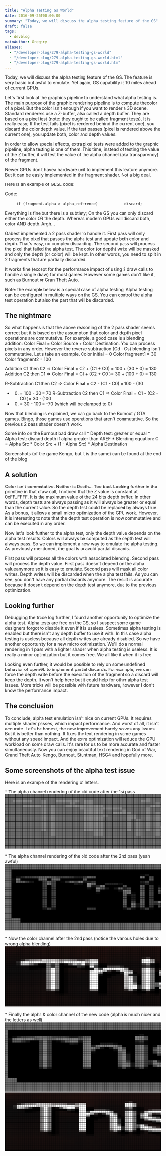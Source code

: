 ```yaml
---
title: "Alpha Testing Gs World"
date: 2016-09-25T00:00:00
summary: "Today, we will discuss the alpha testing feature of the GS"
draft: false
tags:
  - devblog
mainAuthor: Gregory
aliases:
  - "/developer-blog/279-alpha-testing-gs-world"
  - "/developer-blog/279-alpha-testing-gs-world.html"
  - "/developer-blog/279-alpha-testing-gs-world.htm"
---
```


Today, we will discuss the alpha testing feature of the GS. The feature
is very basic but awful to emulate. Yet again, GS capability is 10 miles
ahead of current GPUs.

Let's first look at the graphics pipeline to understand what alpha
testing is. The main purpose of the graphic rendering pipeline is to
compute thecolor of a pixel. But the color isn't enough if you want to
render a 3D scene. Standard renderers use a Z-buffer, also called a
depth buffer. They are based on a pixel test (note: they ought to be
called fragment tests). It is really easy; If the test fails (pixel is
rendered behind the current one), you discard the color depth value. If
the test passes (pixel is rendered above the current one), you update
both, color and depth values.


In order to allow special effects, extra pixel tests were added to the
graphic pipeline, alpha testing is one of them. This time, instead of
testing the value of the Z buffer, it will test the value of the alpha
channel (aka transparency) of the fragment.

Newer GPUs don't havea hardware unit to implement this feature anymore.
But it can be easily implemented in the fragment shader. Not a big
deal.

Here is an example of GLSL code:

<!-- TODO - legacy -->

<div class="codeblock">

<div class="title">

Code:

</div>

<div class="body" dir="ltr">

`      if (fragment.alpha > alpha_reference)            discard;     `

</div>

</div>


Everything is fine but there is a subtlety; On the GS you can only
discard either the color OR the depth. Whereas modern GPUs will discard
both, color AND depth. Argh...

Gabest implemented a 2 pass shader to handle it. First pass will only
process the pixel that passes the alpha test and update both color and
depth. That's easy, no complex discarding. The second pass will process
the pixel that failed the alpha test. The color (or depth) write will be
masked and only the depth (or color) will be kept. In other words, you
need to split in 2 fragments that are partially discarded.

It works fine (except for the performance impact of using 2 draw calls
to handle a single draw) for most games. However some games don't like
it, such as Burnout or Gran Theft Auto.

Note: the example below is a special case of alpha testing. Alpha
testing can be configured in multiple ways on the GS. You can control
the alpha test operation but also the part that will be discarded.

## The nightmare

So what happens is that the above reasoning of the 2 pass shader seems
correct but it is based on the assumption that color and depth pixel
operations are commutative. For example, a good case is a blending
addition: Color Final = Color Source + Color Destination. You can
process pixels in any order. However the reverse subtraction (Cd - Cs)
blending isn't commutative.
Let's take an example.
Color initial = 0
Color fragment1 = 30
Color fragment2 = 100

Addition C1 then C2 =&gt; Color Final = C2 + (C1 + C0) = 100 + (30 + 0)
= 130
Addition C2 then C1 =&gt; Color Final = C1 + (C2 + C0 )= 30 + (100 + 0)
= 130

R-Subtraction C1 then C2 =&gt; Color Final = C2 - (C1 - C0) = 100 - (30
- 0) = 100 - 30 = 70
R-Subtraction C2 then C1 =&gt; Color Final = C1 - (C2 - C0 )= 30 - (100
- 0) = 30 - 100 = -70 (which will be clamped to 0)

Now that blending is explained, we can go back to the Burnout / GTA
games. Bingo, those games use operations that aren't commutative. So the
previous 2 pass shader doesn't work.

Some info on the Burnout bad draw call
\* Depth test: greater or equal
\* Alpha test: discard depth if alpha greater than AREF
\* Blending equation: C = Alpha Src \* Color Src + (1 - Alpha Src) \*
Alpha Destination

Screenshots (of the game Kengo, but it is the same) can be found at the end of the blog

## A solution

Color isn't commutative. Neither is Depth... Too bad. Looking further in
the primitive in that draw call, I noticed that the Z value is constant
at 0xFF\_FFFF. It is the maximum value of the 24 bits depth buffer. In
other words, depth tests are always passing as it will always be greater
or equal than the current value. So the depth test could be replaced by
always true. As a bonus, it allows a small micro optimization of the GPU
work. However, it is interesting to note that the depth test operation
is now commutative and can be executed in any order.

Now let's look further to the alpha test, only the depth value depends
on the alpha test results. Colors will always be computed as the depth
test will always pass. So we can implement a new way to emulate the
alpha testing. As previously mentioned, the goal is to avoid partial
discards.

First pass will process all the colors with associated blending. Second
pass will process the depth value. First pass doesn't depend on the
alpha valueanymore so it is easy to emulate. Second pass will mask all
color writes. Depth writes will be discarded when the alpha test fails.
As you can see, you don't have any partial discards anymore. The result
is accurate because it doesn't depend on the depth test anymore, due to
the previous optimization.

## Looking further

Debugging the trace log further, I found another opportunity to optimize
the alpha test. Alpha tests are free on the GS, so I suspect some game
designers forgot to disable it even if it is useless. Sometimes alpha
testing is enabled but there isn't any depth buffer to use it with. In
this case alpha testing is useless because all depth writes are already
disabled. So we have another opportunity for a new micro optimization.
We'll do a normal rendering in 1 pass with a lighter shader when alpha
testing is useless. It is really a minor optimization but it comes free.
We all like it when it is free

Looking even further, it would be possible to rely on some undefined
behavior of openGL to implement partial discards. For example, we can
force the depth write before the execution of the fragment so a discard
will keep the depth. It won't help here but it could help for other
alpha test issues. More tricks will be possible with future hardware,
however I don't know the performance impact.

## The conclusion

To conclude, alpha test emulation isn't nice on current GPUs. It
requires multiple shader passes, which impact performance. And worst of
all, it isn't accurate. Let's be honest, the new improvement barely
solves any issues. But it is better than nothing. It fixes the text
rendering in some games without any speed impact. And the extra
optimization will reduce the GPU workload on some draw calls. It's rare
for us to be more accurate and faster simultaneously. Now you can enjoy
beautiful text rendering in God of War, Grand Theft Auto, Kengo,
Burnout, Stuntman, HSG4 and hopefully more.

## Some screenshots of the alpha test issue


Here is an example of the rendering of letters.

\* The alpha channel rendering of the old code after the 1st pass
![](./img/this_first_pass_alpha.png)

\* The alpha channel rendering of the old code after the 2nd pass (yeah
awful)
![](./img/this_2nd_pass_alpha.png)

\* Now the color channel after the 2nd pass (notice the various holes
due to wrong alpha blending)
![](./img/this_color.png)

\* Finally the alpha & color channel of the new code (alpha is much
nicer and the letters as well)
![](./img/this_good.png)
![](./img/this_color_good.png)

